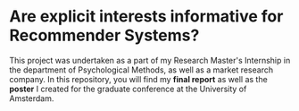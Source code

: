 # Are explicit interests informative for Recommender Systems?

This project was undertaken as a part of my Research Master's Internship in the department of Psychological Methods, as well as a market research company. In this repository, you will find my **final report** as well as the **poster** I created for the graduate conference at the University of Amsterdam. 
